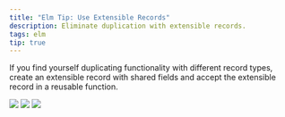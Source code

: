 ```yaml
---
title: "Elm Tip: Use Extensible Records"
description: Eliminate duplication with extensible records.
tags: elm
tip: true
---
```


<div class="post__tip">
<p>
  If you find yourself duplicating functionality with different record types, create an extensible record with shared fields and accept the extensible record in a reusable function.
</p>
<div id="post-tip-images" class="post__tip-images">
  <a><img src="/img/tip-2019-06-03-1.png" role="presentation" /></a>
  <a><img src="/img/tip-2019-06-03-2.png" role="presentation" /></a>
  <a><img src="/img/tip-2019-06-03-3.png" role="presentation" /></a>
</div>
</div>
